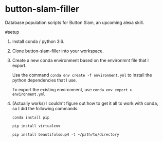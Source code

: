 # button-slam-filler
Database population scripts for Button Slam, an upcoming alexa skill. 

#setup
1. Install conda / python 3.6.
2. Clone button-slam-filler into your workspace.
3. Create a new conda environment based on the environmnt file that I export.  

   Use the command ```conda env create -f environment.yml``` to install the python dependencies that I use. 

   To export the existing environment, use ```conda env export > environment.yml```

4. (Actually works) I couldn't figure out how to get it all to work with conda, so I did the following commands

   ```conda install pip```

   ```pip install virtualenv```

   ```pip install beautifulsoup4 -t ~/path/to/directory```
   

